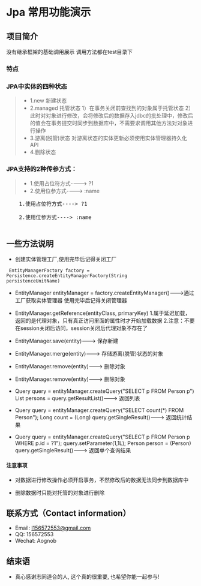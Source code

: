 # Jpa 常用功能演示

## 项目简介
没有继承框架的基础调用展示
调用方法都在test目录下



### 特点
### JPA中实体的四种状态
> - 1.new 新建状态
> - 2.managed 托管状态
		1）在事务关闭前查找到的对象属于托管状态
		2）此时对对象进行修改，会将修改后的数据存入jdbc的批处理中，修改后的值会在事务提交时同步到数据库中，不需要求调用其他方法对对象进行操作
> - 3.游离(脱管)状态
		对游离状态的实体更新必须使用实体管理器持久化API
> - 4.删除状态

### JPA支持的2种传参方式：
> - 1.使用占位符方式----> ?1 <br>
> - 2.使用位参方式----> :name <br>
<pre>
	1.使用占位符方式----> ?1 <br>
	2.使用位参方式----> :name <br>
</pre>


## 一些方法说明
- 创建实体管理工厂,使用完毕后记得关闭工厂

<code> EntityManagerFactory factory = Persistence.createEntityManagerFactory(String persistenceUnitName)</code>


- EntityManager entityManager = factory.createEntityManager()--->通过工厂获取实体管理器
	使用完毕后记得关闭管理器


- EntityManager.getReference(entityClass, primaryKey)
	1.属于延迟加载，返回的是代理对象，只有真正访问里面的属性时才开始加载数据
	2.注意：不要在session关闭后访问，session关闭后代理对象不存在了
	
- EntityManager.save(entity)---> 保存新建

- EntityManager.merge(entity)---> 存储游离(脱管)状态的对象

- EntityManager.remove(entity)---> 删除对象

- EntityManager.remove(entity)---> 删除对象

- Query query = entityManager.createQuery("SELECT p FROM Person p")
	List<Person> persons = query.getResultList()---> 返回列表
	
- Query query = entityManager.createQuery("SELECT count(*) FROM Person");
	Long count = (Long) query.getSingleResult()---> 返回统计结果

- Query query = entityManager.createQuery("SELECT p FROM Person p WHERE p.id = ?1");
		query.setParameter(1,1L);
		Person person = (Person) query.getSingleResult()---> 返回单个查询结果

#### 注意事项

- 对数据进行修改操作必须开启事务，不然修改后的数据无法同步到数据库中

- 删除数据时只能对托管的对象进行删除	

## 联系方式（Contact information）

- Email: <l156572553@gmail.com>
- QQ: 156572553
- Wechat: Aognob

## 结束语

- 真心感谢志同道合的人, 这个真的很重要, 也希望你能一起参与!
